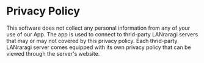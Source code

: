 # Privacy Policy
This software does not collect any personal information from any of your use of our App. The app is used to connect to thrid-party LANraragi servers that may or may not covered by this privacy policy. Each thrid-party LANraragi server comes equipped with its own privacy policy that can be viewed through the server's website.
